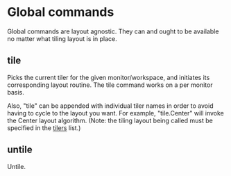 

# Global commands #

Global commands are layout agnostic. They can and ought to be available no matter what tiling layout is in place.

## tile ##

Picks the current tiler for the given monitor/workspace, and initiates its corresponding layout routine. The tile command works on a per monitor basis.

Also, "tile" can be appended with individual tiler names in order to avoid having to cycle to the layout you want. For example, "tile.Center" will invoke the Center layout algorithm. (Note: the tiling layout being called must be specified in the [tilers](Configuration#tilers.md) list.)

## untile ##

Untile.